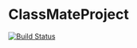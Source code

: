 # ClassMateProject

[![Build Status](https://travis-ci.com/PirisCaballero/ClassMateProject.svg?branch=master)](https://travis-ci.com/PirisCaballero/ClassMateProject)
